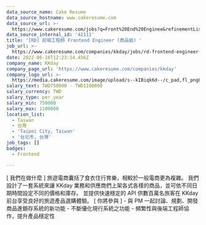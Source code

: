 ```yaml
---
data_source_name: Cake Resume
data_source_hostname: www.cakeresume.com
data_source_url: >-
  https://www.cakeresume.com/jobs?q=Front%20End%20Enginee&refinementList[lang_name][0]=E[…]tech_front-end-development&range[salary_range][min]=1000000
data_source_internal_id: '42111'
title: '[RD] 前端工程師 Frontend Engineer (商品組) '
job_url: >-
  https://www.cakeresume.com/companies/kkday/jobs/rd-frontend-engineer-commodity-group
date: 2022-06-16T12:23:14.456Z
company_name: KKday
company_page_url: 'https://www.cakeresume.com/companies/kkday'
company_logo_url: >-
  https://media.cakeresume.com/image/upload/s--kIBiqk6d--/c_pad,fl_png8,h_200,w_200/v1619151728/rmlcovyo29rcz7szef1i.png
salary_text: TWD750000 - TWD1100000
salary_currency: TWD
salary_type: per_year
salary_min: 750000
salary_max: 1100000
location_list:
  - Taiwan
  - 台灣
  - 'Taipei City, Taiwan'
  - '台北市, 台灣'
job_tags: []
badges:
  - Frontend

---
```


[ 我們在做什麼 ] 旅遊電商囊括了食衣住行育樂，相較於一般電商更為複雜。 我們設計了一套系統來讓 KKday 業務和供應商們上架各式各樣的商品，並可依不同日期時間設定不同的價格和庫存。 並提供快速穩定的 API 供數百萬名旅客在 KKday 前台享受良好的旅遊產品選購體驗。 [ 你將參與 ] - 與 PM 一起討論、規劃、開發商品進銷存系統的新功能 - 不斷優化現行系統之功能 - 頻繁性與後端工程師協作，提升產品穩定性